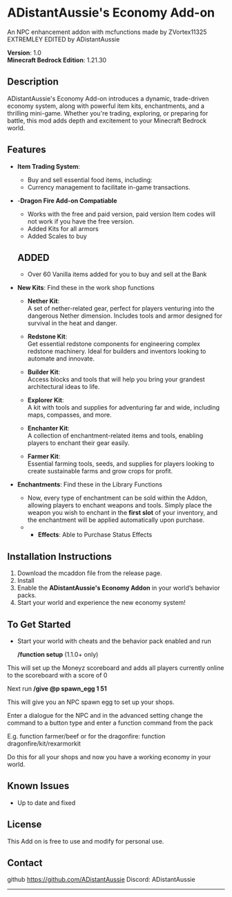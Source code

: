 # ADistantAussie's Economy Add-on

An NPC enhancement addon with mcfunctions made by ZVortex11325 EXTREMLEY EDITED by ADistantAussie

**Version**: 1.0  
**Minecraft Bedrock Edition**: 1.21.30

## Description

ADistantAussie's Economy Add-on introduces a dynamic, trade-driven economy system, along with powerful item kits, enchantments, and a thrilling mini-game. Whether you're trading, exploring, or preparing for battle, this mod adds depth and excitement to your Minecraft Bedrock world.

## Features

- **Item Trading System**: 
  -  Buy and sell essential food items, including:
  - Currency management to facilitate in-game transactions.
  
- -**Dragon Fire Add-on Compatiable**
  - Works with the free and paid version, paid version Item codes will not work if you have the free version. 
  - Added Kits for all armors 
  - Added Scales to buy 
  

  ## ADDED

   - Over 60 Vanilla items added for you to buy and sell at the Bank

- **New Kits**: Find these in the work shop functions
  - **Nether Kit**:  
    A set of nether-related gear, perfect for players venturing into the dangerous Nether dimension. Includes tools and armor designed for survival in the heat and danger.
    
  - **Redstone Kit**:  
    Get essential redstone components for engineering complex redstone machinery. Ideal for builders and inventors looking to automate and innovate.
    
  - **Builder Kit**:  
    Access blocks and tools that will help you bring your grandest architectural ideas to life.

  - **Explorer Kit**:  
    A kit with tools and supplies for adventuring far and wide, including maps, compasses, and more.

  - **Enchanter Kit**:  
    A collection of enchantment-related items and tools, enabling players to enchant their gear easily.

  - **Farmer Kit**:  
    Essential farming tools, seeds, and supplies for players looking to create sustainable farms and grow crops for profit.

- **Enchantments**:  Find these in the Library Functions
  - Now, every type of enchantment can be sold within the Addon, allowing players to enchant weapons and tools. Simply place the weapon you wish to enchant in the **first slot** of your inventory, and the enchantment will be applied automatically upon purchase.
  - - **Effects**: Able to Purchase Status Effects


## Installation Instructions

1. Download the mcaddon file from the release page.
2. Install
3. Enable the **ADistantAussie's Economy Addon** in your world’s behavior packs.
4. Start your world and experience the new economy system!

## To Get Started
  - Start your world with cheats and the behavior pack enabled and run

       **/function setup** (1.1.0+ only)

This will set up the Moneyz scoreboard and adds all players currently online to the scoreboard with a score of 0

Next run **/give @p spawn_egg 1 51**

This will give you an NPC spawn egg to set up your shops.

Enter a dialogue for the NPC and in the advanced setting change the command to a button type and enter a function command from the pack

E.g. function farmer/beef or for the dragonfire: function dragonfire/kit/rexarmorkit

Do this for all your shops and now you have a working economy in your world.


## Known Issues

- Up to date and fixed

## License

This Add on is free to use and modify for personal use.

## Contact

github
https://github.com/ADistantAussie
Discord: ADistantAussie

---

